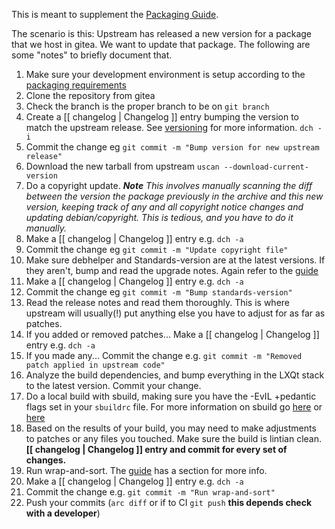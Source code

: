 This is meant to supplement the [Packaging Guide](https://git.lubuntu.me/lubuntu-wiki/wiki/wiki/Packaging-Guide).

The scenario is this: Upstream has released a new version for a package that we host in gitea. We want to update that package. The following are some "notes" to briefly document that.



1. Make sure your development environment is setup according to the [packaging requirements](https://git.lubuntu.me/lubuntu-wiki/wiki/wiki/Packaging-Requirements)
1. Clone the repository from gitea
1. Check the branch is the proper branch to be on `git branch`
1. Create a [[ changelog | Changelog ]] entry bumping the version to match the upstream release. See [versioning](https://phab.lubuntu.me/w/packaging/packaging-versions/) for more information. `dch -i`
1. Commit the change eg `git commit -m "Bump version for new upstream release"`
1. Download the new tarball from upstream `uscan --download-current-version`
1. Do a copyright update.  ***Note** This involves manually scanning the diff between the version the package previously in the archive and this new version, keeping track of any and all copyright notice changes and updating debian/copyright. This is tedious, and you have to do it manually.*
1. Make a [[ changelog | Changelog ]] entry e.g. `dch -a`
1. Commit the change eg `git commit -m "Update copyright file"`
1. Make sure debhelper and Standards-version are at the latest versions. If they aren't, bump and read the upgrade notes. Again refer to the [guide](https://phab.lubuntu.me/w/packaging/packaging-guide/)
1. Make a [[ changelog | Changelog ]] entry e.g. `dch -a`
1. Commit the change eg `git commit -m "Bump standards-version"`
1.  Read the release notes and read them thoroughly. This is where upstream will usually(!) put anything else you have to adjust for as far as patches. 
1. If you added or removed patches... Make a [[ changelog | Changelog ]] entry e.g. `dch -a`
1. If you made any... Commit the change e.g. `git commit -m "Removed patch applied in upstream code"`
1. Analyze the build dependencies, and bump everything in the LXQt stack to the latest version. Commit your change.
1. Do a local build with sbuild, making sure you have the -EvIL +pedantic flags set in your `sbuildrc` file. For more information on sbuild go [here](https://wiki.ubuntu.com/SimpleSbuild) or [here](https://wiki.debian.org/sbuild)
1. Based on the results of your build, you may need to make adjustments to patches or any files you touched. Make sure the build is lintian clean. **[[ changelog | Changelog ]] entry and commit for every set of changes.**
1. Run wrap-and-sort. The [guide](https://phab.lubuntu.me/w/packaging/packaging-guide/) has a section for more info.
1. Make a [[ changelog | Changelog ]] entry e.g. `dch -a`
1. Commit the change e.g. `git commit -m "Run wrap-and-sort"`
1. Push your commits (`arc diff` or if to CI `git push` **this depends check with a developer**)
